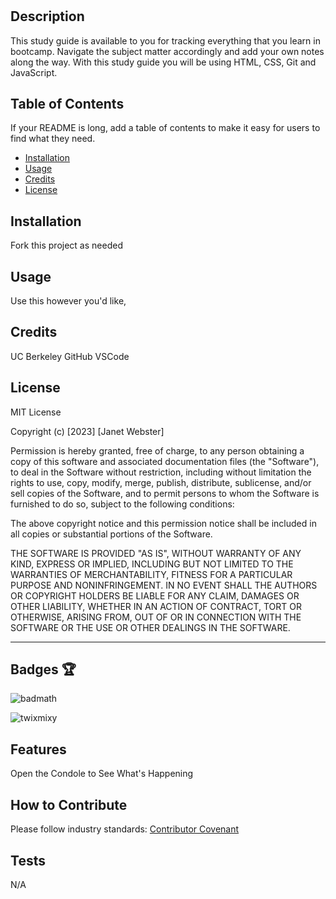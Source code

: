 # <UCBerkeley Prework Study Guide>

## Description

This study guide is available to you for tracking everything that you learn in bootcamp. Navigate the subject matter accordingly and add your own notes along the way. With this study guide you will be using HTML, CSS, Git and JavaScript.

## Table of Contents

If your README is long, add a table of contents to make it easy for users to find what they need.

- [Installation](#installation)
- [Usage](#usage)
- [Credits](#credits)
- [License](#license)

## Installation

Fork this project as needed

## Usage

Use this however you'd like,

## Credits

UC Berkeley
GitHub
VSCode

## License

MIT License

Copyright (c) [2023] [Janet Webster]

Permission is hereby granted, free of charge, to any person obtaining a copy
of this software and associated documentation files (the "Software"), to deal
in the Software without restriction, including without limitation the rights
to use, copy, modify, merge, publish, distribute, sublicense, and/or sell
copies of the Software, and to permit persons to whom the Software is
furnished to do so, subject to the following conditions:

The above copyright notice and this permission notice shall be included in all
copies or substantial portions of the Software.

THE SOFTWARE IS PROVIDED "AS IS", WITHOUT WARRANTY OF ANY KIND, EXPRESS OR
IMPLIED, INCLUDING BUT NOT LIMITED TO THE WARRANTIES OF MERCHANTABILITY,
FITNESS FOR A PARTICULAR PURPOSE AND NONINFRINGEMENT. IN NO EVENT SHALL THE
AUTHORS OR COPYRIGHT HOLDERS BE LIABLE FOR ANY CLAIM, DAMAGES OR OTHER
LIABILITY, WHETHER IN AN ACTION OF CONTRACT, TORT OR OTHERWISE, ARISING FROM,
OUT OF OR IN CONNECTION WITH THE SOFTWARE OR THE USE OR OTHER DEALINGS IN THE
SOFTWARE.

---

## Badges 🏆

![badmath](https://img.shields.io/github/languages/top/nielsenjared/badmath)

![twixmixy](https://img.shields.io/badge/twixmixy-janet_webster)

## Features

Open the Condole to See What's Happening

## How to Contribute

Please follow industry standards: [Contributor Covenant](https://www.contributor-covenant.org/)

## Tests

N/A